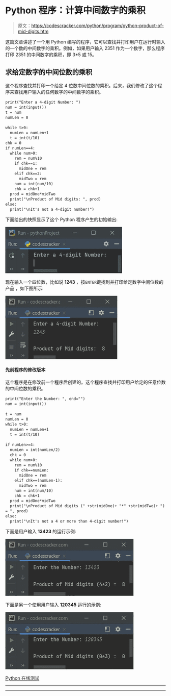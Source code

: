 # Python 程序：计算中间数字的乘积

> 原文：<https://codescracker.com/python/program/python-product-of-mid-digits.htm>

这篇文章讲述了一个用 Python 编写的程序，它可以查找并打印用户在运行时输入的一个数的中间数字的乘积。例如，如果用户输入 2351 作为一个数字，那么程序打印 2351 的中间数字的乘积，即 3*5 或 15。

## 求给定数字的中间位数的乘积

这个程序查找并打印一个给定 4 位数中间位数的乘积。后来，我们修改了这个程序来查找用户输入的任何数字的中间数字的乘积。

```
print("Enter a 4-digit Number: ")
num = int(input())
t = num
numLen = 0

while t>0:
  numLen = numLen+1
  t = int(t/10)
chk = 0
if numLen==4:
  while num>0:
    rem = num%10
    if chk==1:
      midOne = rem
    elif chk==2:
      midTwo = rem
    num = int(num/10)
    chk = chk+1
  prod = midOne*midTwo
  print("\nProduct of Mid digits: ", prod)
else:
  print("\nIt's not a 4-digit number!")
```

下面给出的快照显示了这个 Python 程序产生的初始输出:

![python find product of mid digits of number](img/d42941c88d071cc4210f0fde4b8a421b.png)

现在输入一个四位数，比如说 **1243** ，按`ENTER`键找到并打印给定数字中间位数的产品 ，如下图所示:

![find product of mid digits python](img/b7c0a31c4bdbef3188e4cdb2d1120c6e.png)

#### 先前程序的修改版本

这个程序是在修改前一个程序后创建的。这个程序查找并打印用户给定的任意位数的中间位数的乘积。

```
print("Enter the Number: ", end="")
num = int(input())

t = num
numLen = 0
while t>0:
  numLen = numLen+1
  t = int(t/10)

if numLen>=4:
  numLen = int(numLen/2)
  chk = 0
  while num>0:
    rem = num%10
    if chk==numLen:
      midOne = rem
    elif chk==(numLen-1):
      midTwo = rem
    num = int(num/10)
    chk = chk+1
  prod = midOne*midTwo
  print("\nProduct of Mid digits (" +str(midOne)+ "*" +str(midTwo)+ ") = ", prod)
else:
  print("\nIt's not a 4 or more than 4-digit number!")
```

下面是用户输入 **13423** 的运行示例:

![python find product of mid digits](img/087552d12a0cb87af5845eb7f5fa803a.png)

下面是另一个使用用户输入 **120345** 运行的示例:

![print product of mid digits python](img/be75b9f0f10a441aff1cef784266f19b.png)

[Python 在线测试](/exam/showtest.php?subid=10)

* * *

* * *